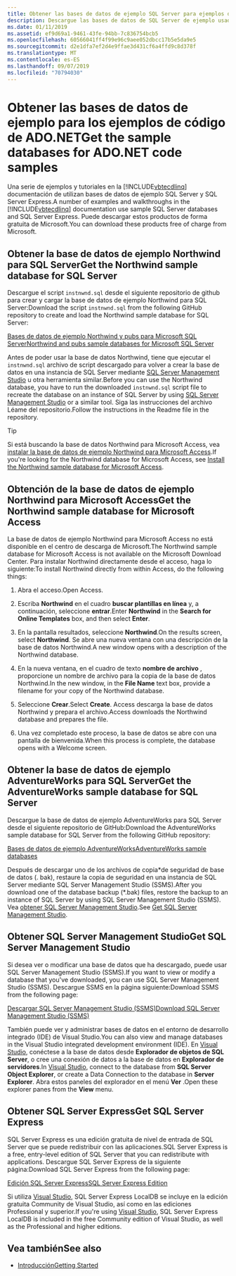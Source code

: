 ```yaml
---
title: Obtener las bases de datos de ejemplo SQL Server para ejemplos de código de ADO.NET
description: Descargue las bases de datos de SQL Server de ejemplo usadas en los ejemplos de código de la documentación de ADO.NET, así como herramientas de SQL Server y administración
ms.date: 01/11/2019
ms.assetid: ef9d69a1-9461-43fe-94bb-7c836754bcb5
ms.openlocfilehash: 60566041ff4f99e96c9aee052dbcc17b5e5da9e5
ms.sourcegitcommit: d2e1dfa7ef2d4e9ffae3d431cf6a4ffd9c8d378f
ms.translationtype: MT
ms.contentlocale: es-ES
ms.lasthandoff: 09/07/2019
ms.locfileid: "70794030"
---
```

# <a name="get-the-sample-databases-for-adonet-code-samples"></a><span data-ttu-id="e780d-103">Obtener las bases de datos de ejemplo para los ejemplos de código de ADO.NET</span><span class="sxs-lookup"><span data-stu-id="e780d-103">Get the sample databases for ADO.NET code samples</span></span>

<span data-ttu-id="e780d-104">Una serie de ejemplos y tutoriales en la [!INCLUDE[vbtecdlinq](../../../../../../includes/vbtecdlinq-md.md)] documentación de utilizan bases de datos de ejemplo SQL Server y SQL Server Express.</span><span class="sxs-lookup"><span data-stu-id="e780d-104">A number of examples and walkthroughs in the [!INCLUDE[vbtecdlinq](../../../../../../includes/vbtecdlinq-md.md)] documentation use sample SQL Server databases and SQL Server Express.</span></span> <span data-ttu-id="e780d-105">Puede descargar estos productos de forma gratuita de Microsoft.</span><span class="sxs-lookup"><span data-stu-id="e780d-105">You can download these products free of charge from Microsoft.</span></span>

## <a name="get-the-northwind-sample-database-for-sql-server"></a><span data-ttu-id="e780d-106">Obtener la base de datos de ejemplo Northwind para SQL Server</span><span class="sxs-lookup"><span data-stu-id="e780d-106">Get the Northwind sample database for SQL Server</span></span>

<span data-ttu-id="e780d-107">Descargue el script `instnwnd.sql` desde el siguiente repositorio de github para crear y cargar la base de datos de ejemplo Northwind para SQL Server:</span><span class="sxs-lookup"><span data-stu-id="e780d-107">Download the script `instnwnd.sql` from the following GitHub repository to create and load the Northwind sample database for SQL Server:</span></span>

[<span data-ttu-id="e780d-108">Bases de datos de ejemplo Northwind y pubs para Microsoft SQL Server</span><span class="sxs-lookup"><span data-stu-id="e780d-108">Northwind and pubs sample databases for Microsoft SQL Server</span></span>](https://github.com/Microsoft/sql-server-samples/tree/master/samples/databases/northwind-pubs)

<span data-ttu-id="e780d-109">Antes de poder usar la base de datos Northwind, tiene que ejecutar el `instnwnd.sql` archivo de script descargado para volver a crear la base de datos en una instancia de SQL Server mediante [SQL Server Management Studio](#get_ssms) u otra herramienta similar.</span><span class="sxs-lookup"><span data-stu-id="e780d-109">Before you can use the Northwind database, you have to run the downloaded `instnwnd.sql` script file to recreate the database on an instance of SQL Server by using [SQL Server Management Studio](#get_ssms) or a similar tool.</span></span> <span data-ttu-id="e780d-110">Siga las instrucciones del archivo Léame del repositorio.</span><span class="sxs-lookup"><span data-stu-id="e780d-110">Follow the instructions in the Readme file in the repository.</span></span>

> [!TIP]
> <span data-ttu-id="e780d-111">Si está buscando la base de datos Northwind para Microsoft Access, vea [instalar la base de datos de ejemplo Northwind para Microsoft Access](#northwind_access).</span><span class="sxs-lookup"><span data-stu-id="e780d-111">If you're looking for the Northwind database for Microsoft Access, see [Install the Northwind sample database for Microsoft Access](#northwind_access).</span></span>

## <a name="northwind_access"></a><span data-ttu-id="e780d-112">Obtención de la base de datos de ejemplo Northwind para Microsoft Access</span><span class="sxs-lookup"><span data-stu-id="e780d-112">Get the Northwind sample database for Microsoft Access</span></span>

<span data-ttu-id="e780d-113">La base de datos de ejemplo Northwind para Microsoft Access no está disponible en el centro de descarga de Microsoft.</span><span class="sxs-lookup"><span data-stu-id="e780d-113">The Northwind sample database for Microsoft Access is not available on the Microsoft Download Center.</span></span> <span data-ttu-id="e780d-114">Para instalar Northwind directamente desde el acceso, haga lo siguiente:</span><span class="sxs-lookup"><span data-stu-id="e780d-114">To install Northwind directly from within Access, do the following things:</span></span>

1. <span data-ttu-id="e780d-115">Abra el acceso.</span><span class="sxs-lookup"><span data-stu-id="e780d-115">Open Access.</span></span>

1. <span data-ttu-id="e780d-116">Escriba **Northwind** en el cuadro **buscar plantillas en línea** y, a continuación, seleccione **entrar**.</span><span class="sxs-lookup"><span data-stu-id="e780d-116">Enter **Northwind** in the **Search for Online Templates** box, and then select **Enter**.</span></span>

1. <span data-ttu-id="e780d-117">En la pantalla resultados, seleccione **Northwind**.</span><span class="sxs-lookup"><span data-stu-id="e780d-117">On the results screen, select **Northwind**.</span></span> <span data-ttu-id="e780d-118">Se abre una nueva ventana con una descripción de la base de datos Northwind.</span><span class="sxs-lookup"><span data-stu-id="e780d-118">A new window opens with a description of the Northwind database.</span></span>

1. <span data-ttu-id="e780d-119">En la nueva ventana, en el cuadro de texto **nombre de archivo** , proporcione un nombre de archivo para la copia de la base de datos Northwind.</span><span class="sxs-lookup"><span data-stu-id="e780d-119">In the new window, in the **File Name** text box, provide a filename for your copy of the Northwind database.</span></span>

1. <span data-ttu-id="e780d-120">Seleccione **Crear**.</span><span class="sxs-lookup"><span data-stu-id="e780d-120">Select **Create**.</span></span> <span data-ttu-id="e780d-121">Access descarga la base de datos Northwind y prepara el archivo.</span><span class="sxs-lookup"><span data-stu-id="e780d-121">Access downloads the Northwind database and prepares the file.</span></span>

1. <span data-ttu-id="e780d-122">Una vez completado este proceso, la base de datos se abre con una pantalla de bienvenida.</span><span class="sxs-lookup"><span data-stu-id="e780d-122">When this process is complete, the database opens with a Welcome screen.</span></span>

## <a name="get-the-adventureworks-sample-database-for-sql-server"></a><span data-ttu-id="e780d-123">Obtener la base de datos de ejemplo AdventureWorks para SQL Server</span><span class="sxs-lookup"><span data-stu-id="e780d-123">Get the AdventureWorks sample database for SQL Server</span></span>

<span data-ttu-id="e780d-124">Descargue la base de datos de ejemplo AdventureWorks para SQL Server desde el siguiente repositorio de GitHub:</span><span class="sxs-lookup"><span data-stu-id="e780d-124">Download the AdventureWorks sample database for SQL Server from the following GitHub repository:</span></span>

[<span data-ttu-id="e780d-125">Bases de datos de ejemplo AdventureWorks</span><span class="sxs-lookup"><span data-stu-id="e780d-125">AdventureWorks sample databases</span></span>](https://github.com/Microsoft/sql-server-samples/releases/tag/adventureworks)

<span data-ttu-id="e780d-126">Después de descargar uno de los archivos de copia\*de seguridad de base de datos (. bak), restaure la copia de seguridad en una instancia de SQL Server mediante SQL Server Management Studio (SSMS).</span><span class="sxs-lookup"><span data-stu-id="e780d-126">After you download one of the database backup (\*.bak) files, restore the backup to an instance of SQL Server by using SQL Server Management Studio (SSMS).</span></span> <span data-ttu-id="e780d-127">Vea [obtener SQL Server Management Studio](#get_ssms).</span><span class="sxs-lookup"><span data-stu-id="e780d-127">See [Get SQL Server Management Studio](#get_ssms).</span></span>

## <a name="get_ssms"></a><span data-ttu-id="e780d-128">Obtener SQL Server Management Studio</span><span class="sxs-lookup"><span data-stu-id="e780d-128">Get SQL Server Management Studio</span></span>
<span data-ttu-id="e780d-129">Si desea ver o modificar una base de datos que ha descargado, puede usar SQL Server Management Studio (SSMS).</span><span class="sxs-lookup"><span data-stu-id="e780d-129">If you want to view or modify a database that you've downloaded, you can use SQL Server Management Studio (SSMS).</span></span> <span data-ttu-id="e780d-130">Descargue SSMS en la página siguiente:</span><span class="sxs-lookup"><span data-stu-id="e780d-130">Download SSMS from the following page:</span></span>

[<span data-ttu-id="e780d-131">Descargar SQL Server Management Studio (SSMS)</span><span class="sxs-lookup"><span data-stu-id="e780d-131">Download SQL Server Management Studio (SSMS)</span></span>](/sql/ssms/download-sql-server-management-studio-ssms) 

<span data-ttu-id="e780d-132">También puede ver y administrar bases de datos en el entorno de desarrollo integrado (IDE) de Visual Studio.</span><span class="sxs-lookup"><span data-stu-id="e780d-132">You can also view and manage databases in the Visual Studio integrated development environment (IDE).</span></span> <span data-ttu-id="e780d-133">En [Visual Studio](https://www.visualstudio.com/downloads/?utm_medium=microsoft&utm_source=docs.microsoft.com&utm_campaign=button+cta&utm_content=download+vs2017), conéctese a la base de datos desde **Explorador de objetos de SQL Server**, o cree una conexión de datos a la base de datos en **Explorador de servidores**.</span><span class="sxs-lookup"><span data-stu-id="e780d-133">In [Visual Studio](https://www.visualstudio.com/downloads/?utm_medium=microsoft&utm_source=docs.microsoft.com&utm_campaign=button+cta&utm_content=download+vs2017), connect to the database from **SQL Server Object Explorer**, or create a Data Connection to the database in **Server Explorer**.</span></span> <span data-ttu-id="e780d-134">Abra estos paneles del explorador en el menú **Ver** .</span><span class="sxs-lookup"><span data-stu-id="e780d-134">Open these explorer panes from the **View** menu.</span></span>

## <a name="get_sql"></a><span data-ttu-id="e780d-135">Obtener SQL Server Express</span><span class="sxs-lookup"><span data-stu-id="e780d-135">Get SQL Server Express</span></span>

<span data-ttu-id="e780d-136">SQL Server Express es una edición gratuita de nivel de entrada de SQL Server que se puede redistribuir con las aplicaciones.</span><span class="sxs-lookup"><span data-stu-id="e780d-136">SQL Server Express is a free, entry-level edition of SQL Server that you can redistribute with applications.</span></span> <span data-ttu-id="e780d-137">Descargue SQL Server Express de la siguiente página:</span><span class="sxs-lookup"><span data-stu-id="e780d-137">Download SQL Server Express from the following page:</span></span>
  
[<span data-ttu-id="e780d-138">Edición SQL Server Express</span><span class="sxs-lookup"><span data-stu-id="e780d-138">SQL Server Express Edition</span></span>](https://www.microsoft.com/sql-server/sql-server-editions-express)

<span data-ttu-id="e780d-139">Si utiliza [Visual Studio](https://www.visualstudio.com/downloads/?utm_medium=microsoft&utm_source=docs.microsoft.com&utm_campaign=button+cta&utm_content=download+vs2017), SQL Server Express LocalDB se incluye en la edición gratuita Community de Visual Studio, así como en las ediciones Professional y superior.</span><span class="sxs-lookup"><span data-stu-id="e780d-139">If you're using [Visual Studio](https://www.visualstudio.com/downloads/?utm_medium=microsoft&utm_source=docs.microsoft.com&utm_campaign=button+cta&utm_content=download+vs2017), SQL Server Express LocalDB is included in the free Community edition of Visual Studio, as well as the Professional and higher editions.</span></span>  

## <a name="see-also"></a><span data-ttu-id="e780d-140">Vea también</span><span class="sxs-lookup"><span data-stu-id="e780d-140">See also</span></span>

- [<span data-ttu-id="e780d-141">Introducción</span><span class="sxs-lookup"><span data-stu-id="e780d-141">Getting Started</span></span>](getting-started.md)
